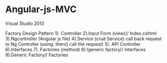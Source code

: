 # Angular-js-MVC
Visual Studio 2013

Factory Design Pattern
1). Controller
2).Input Form (view)// Index.cshtml
3).Ngcontroller (Angular js file)
4).Service (crud Service) call back request to Ng Controller (using .then() call the request)
5). API Controller
6).Interfaces
7). Factories (method)
8).Igeneric factory// Interfaces
9).Generic Factory// Factories


